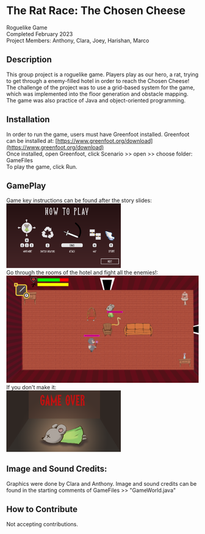 # The Rat Race: The Chosen Cheese
Roguelike Game \
Completed February 2023 \
Project Members: Anthony, Clara, Joey, Harishan, Marco 

## Description

This group project is a roguelike game. Players play as our hero, a rat, trying to get through a enemy-filled hotel in order to reach the Chosen Cheese!
The challenge of the project was to use a grid-based system for the game, which was implemented into the floor generation and obstacle mapping. The game was also practice of Java and object-oriented programming.

## Installation

In order to run the game, users must have Greenfoot installed. 
Greenfoot can be installed at:
[https://www.greenfoot.org/download](https://www.greenfoot.org/download) 
\
Once installed, open Greenfoot, click Scenario >> open >> choose folder: GameFiles
\
To play the game, click Run. 

## GamePlay 
Game key instructions can be found after the story slides: 
\
<img src="GameShots/Instructions.png" alt="drawing" width="300"/> 
\
Go through the rooms of the hotel and fight all the enemies!: 
\
<img src="GameShots/GamePlay.png" alt="drawing" width="800"/>
\
If you don't make it: \
<img src="GameShots/LoseScreen.png" alt="drawing" width="300"/>


## Image and Sound Credits: 
Graphics were done by Clara and Anthony. 
Image and sound credits can be found in the starting comments of GameFiles >> "GameWorld.java"

## How to Contribute
Not accepting contributions. 

